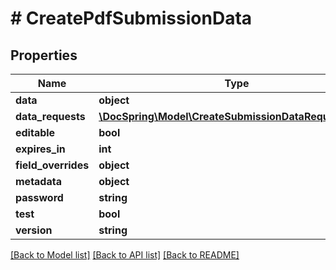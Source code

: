 # # CreatePdfSubmissionData

## Properties

Name | Type | Description | Notes
------------ | ------------- | ------------- | -------------
**data** | **object** |  |
**data_requests** | [**\DocSpring\Model\CreateSubmissionDataRequestData[]**](CreateSubmissionDataRequestData.md) |  | [optional]
**editable** | **bool** |  | [optional]
**expires_in** | **int** |  | [optional]
**field_overrides** | **object** |  | [optional]
**metadata** | **object** |  | [optional]
**password** | **string** |  | [optional]
**test** | **bool** |  | [optional]
**version** | **string** |  | [optional]

[[Back to Model list]](../../README.md#models) [[Back to API list]](../../README.md#endpoints) [[Back to README]](../../README.md)
